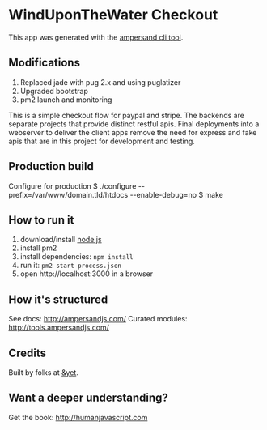 # WindUponTheWater Checkout

This app was generated with the [ampersand cli tool](http://ampersandjs.com/learn/quick-start-guide).

## Modifications
1. Replaced jade with pug 2.x and using puglatizer
1. Upgraded bootstrap
1. pm2 launch and monitoring

This is a simple checkout flow for paypal and stripe.  The backends
are separate projects that provide distinct restful apis.  Final deployments into a webserver to deliver the client apps remove the need for express and fake apis that are in this project for development and testing.

## Production build
Configure for production
\$ ./configure --prefix=/var/www/domain.tld/htdocs --enable-debug=no
\$ make

## How to run it

1. download/install [node.js](http://nodejs.org/)
1. install pm2
1. install dependencies: `npm install`
1. run it: `pm2 start process.json`
1. open http://localhost:3000 in a browser

## How it's structured

See docs: http://ampersandjs.com/
Curated modules: http://tools.ampersandjs.com/

## Credits

Built by folks at [&yet](http://andyet.com).

## Want a deeper understanding?

Get the book: http://humanjavascript.com
